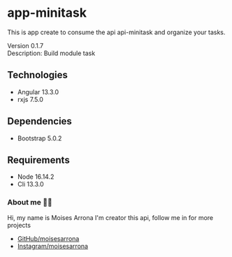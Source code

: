 # app-minitask
This is app create to consume the api api-minitask and organize your tasks.  

Version 0.1.7  
Description: Build module task

## Technologies
- Angular 13.3.0
- rxjs 7.5.0

## Dependencies
- Bootstrap 5.0.2

## Requirements
- Node 16.14.2
- Cli 13.3.0

### About me 👨‍💻
Hi, my name is Moises Arrona I'm creator this api, follow me in for more projects

- [GitHub/moisesarrona](https://github.com/mosesarrona)
- [Instagram/moisesarrona](https://www.instagram.com/moisesarrona/)